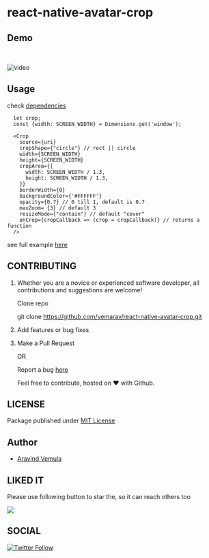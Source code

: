 # react-native-avatar-crop

## Demo

<br>

![video](/screenshots/demo.gif)

## Usage

check [dependencies](https://www.npmjs.com/package/react-native-avatar-crop?activeTab=dependencies)

```
  let crop;
  const {width: SCREEN_WIDTH} = Dimensions.get('window');

  <Crop
    source={uri}
    cropShape={"circle"} // rect || circle
    width={SCREEN_WIDTH}
    height={SCREEN_WIDTH}
    cropArea={{
      width: SCREEN_WIDTH / 1.3, 
      height: SCREEN_WIDTH / 1.3,
    }}
    borderWidth={0}
    backgroundColor={'#FFFFFF'}
    opacity={0.7} // 0 till 1, default is 0.7
    maxZoom= {3} // default 3
    resizeMode={"contain"} // default "cover"
    onCrop={cropCallback => (crop = cropCallback)} // returns a function
  />
```

see full example [here](https://github.com/vemarav/react-native-avatar-crop/blob/main/example/CropImage.tsx)

## CONTRIBUTING

1. Whether you are a novice or experienced software developer, all contributions and suggestions are welcome!

    Clone repo

    git clone https://github.com/vemarav/react-native-avatar-crop.git
2. Add features or bug fixes

3. Make a Pull Request

    OR

    Report a bug [here](https://github.com/vemarav/react-native-avatar-crop/issues/new/choose)

    Feel free to contribute, hosted on ❤️ with Github.

## LICENSE

Package published under [MIT License](https://github.com/vemarav/subdomains/blob/master/LICENSE)

## Author

- [Aravind Vemula](https://github.com/vemarav)

## LIKED IT

Please use following button to star the, so it can reach others too

[![](https://img.shields.io/github/stars/vemarav/react-native-avatar-crop.svg?label=Stars&style=social)](https://github.com/vemarav/react-native-avatar-crop)


## SOCIAL

[![Twitter Follow](https://img.shields.io/twitter/follow/vemarav.svg?style=social&label=Follow)](https://twitter.com/vemarav)

